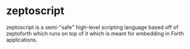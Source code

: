 # zeptoscript

zeptoscript is a semi-"safe" high-level scripting language based off of zeptoforth which runs on top of it which is meant for embedding in Forth applications.
